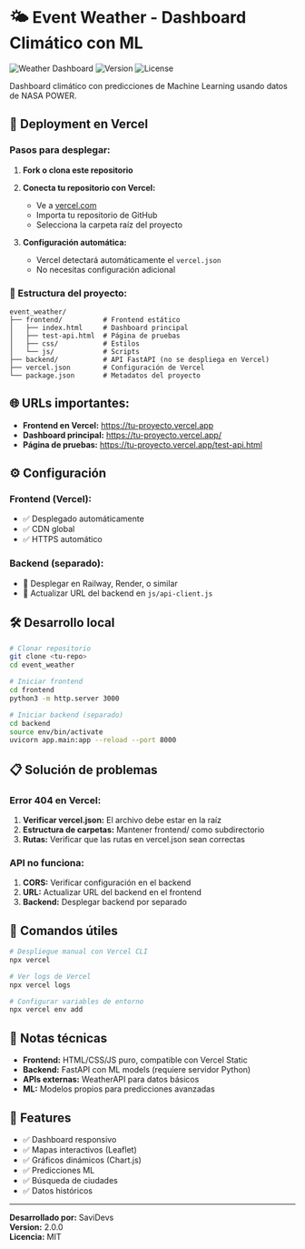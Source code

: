 # 🌤️ Event Weather - Dashboard Climático con ML

![Weather Dashboard](https://img.shields.io/badge/Status-Active-success)
![Version](https://img.shields.io/badge/Version-2.0.0-blue)
![License](https://img.shields.io/badge/License-MIT-green)

Dashboard climático con predicciones de Machine Learning usando datos de NASA POWER.

## 🚀 Deployment en Vercel

### Pasos para desplegar:

1. **Fork o clona este repositorio**
2. **Conecta tu repositorio con Vercel:**
   - Ve a [vercel.com](https://vercel.com)
   - Importa tu repositorio de GitHub
   - Selecciona la carpeta raíz del proyecto

3. **Configuración automática:**
   - Vercel detectará automáticamente el `vercel.json`
   - No necesitas configuración adicional

### 📂 Estructura del proyecto:

```
event_weather/
├── frontend/          # Frontend estático
│   ├── index.html     # Dashboard principal
│   ├── test-api.html  # Página de pruebas
│   ├── css/           # Estilos
│   └── js/            # Scripts
├── backend/           # API FastAPI (no se despliega en Vercel)
├── vercel.json        # Configuración de Vercel
└── package.json       # Metadatos del proyecto
```

## 🌐 URLs importantes:

- **Frontend en Vercel:** https://tu-proyecto.vercel.app
- **Dashboard principal:** https://tu-proyecto.vercel.app/
- **Página de pruebas:** https://tu-proyecto.vercel.app/test-api.html

## ⚙️ Configuración

### Frontend (Vercel):
- ✅ Desplegado automáticamente
- ✅ CDN global
- ✅ HTTPS automático

### Backend (separado):
- 🔧 Desplegar en Railway, Render, o similar
- 🔧 Actualizar URL del backend en `js/api-client.js`

## 🛠️ Desarrollo local

```bash
# Clonar repositorio
git clone <tu-repo>
cd event_weather

# Iniciar frontend
cd frontend
python3 -m http.server 3000

# Iniciar backend (separado)
cd backend
source env/bin/activate
uvicorn app.main:app --reload --port 8000
```

## 📋 Solución de problemas

### Error 404 en Vercel:

1. **Verificar vercel.json:** El archivo debe estar en la raíz
2. **Estructura de carpetas:** Mantener frontend/ como subdirectorio
3. **Rutas:** Verificar que las rutas en vercel.json sean correctas

### API no funciona:

1. **CORS:** Verificar configuración en el backend
2. **URL:** Actualizar URL del backend en el frontend
3. **Backend:** Desplegar backend por separado

## 🔧 Comandos útiles

```bash
# Despliegue manual con Vercel CLI
npx vercel

# Ver logs de Vercel
npx vercel logs

# Configurar variables de entorno
npx vercel env add
```

## 📝 Notas técnicas

- **Frontend:** HTML/CSS/JS puro, compatible con Vercel Static
- **Backend:** FastAPI con ML models (requiere servidor Python)
- **APIs externas:** WeatherAPI para datos básicos
- **ML:** Modelos propios para predicciones avanzadas

## 🎯 Features

- ✅ Dashboard responsivo
- ✅ Mapas interactivos (Leaflet)
- ✅ Gráficos dinámicos (Chart.js)
- ✅ Predicciones ML
- ✅ Búsqueda de ciudades
- ✅ Datos históricos

---

**Desarrollado por:** SaviDevs  
**Version:** 2.0.0  
**Licencia:** MIT